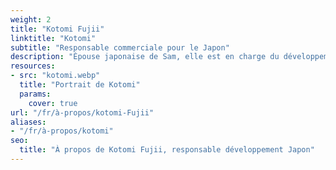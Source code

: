 ```yaml
---
weight: 2
title: "Kotomi Fujii"
linktitle: "Kotomi"
subtitle: "Responsable commerciale pour le Japon"
description: "Épouse japonaise de Sam, elle est en charge du développement de Oui Ski en lien avec le Japon. Traductrice du site internet en japonais, elle coordonne les prestations de Oui Ski au Japon."
resources:
- src: "kotomi.webp"
  title: "Portrait de Kotomi"
  params:
    cover: true
url: "/fr/à-propos/kotomi-Fujii"
aliases:
- "/fr/à-propos/kotomi"
seo:
  title: "À propos de Kotomi Fujii, responsable développement Japon"
---
```

